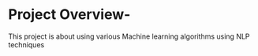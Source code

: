 # Project Overview-
This project is about using various Machine learning algorithms using NLP techniques
